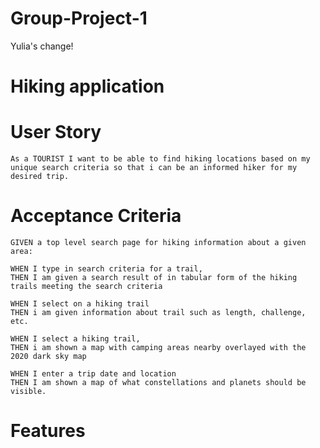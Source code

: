 # Group-Project-1

Yulia's change!

# Hiking application

# User Story
	As a TOURIST I want to be able to find hiking locations based on my unique search criteria so that i can be an informed hiker for my desired trip.

# Acceptance Criteria
	GIVEN a top level search page for hiking information about a given area:
	
	WHEN I type in search criteria for a trail, 
	THEN I am given a search result of in tabular form of the hiking trails meeting the search criteria
	
	WHEN I select on a hiking trail
	THEN i am given information about trail such as length, challenge, etc.

	WHEN I select a hiking trail, 
	THEN i am shown a map with camping areas nearby overlayed with the 2020 dark sky map
	
	WHEN I enter a trip date and location
	THEN I am shown a map of what constellations and planets should be visible.
	
# Features
